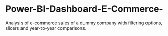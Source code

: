 # Power-BI-Dashboard-E-Commerce-
Analysis of e-commerce sales of a dummy company with filtering options, slicers and year-to-year comparisons.
